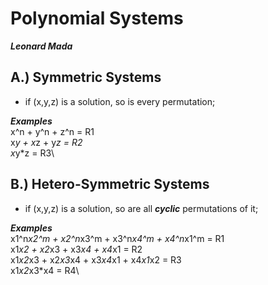 

# Polynomial Systems

***Leonard Mada***


## A.) Symmetric Systems

* if (x,y,z) is a solution, so is every permutation;

***Examples***\
x^n + y^n + z^n = R1\
x*y + x*z + y*z = R2\
x*y*z = R3\


## B.) Hetero-Symmetric Systems

* if (x,y,z) is a solution, so are all ***cyclic*** permutations of it;

***Examples***\
x1^n*x2^m + x2^n*x3^m + x3^n*x4^m + x4^n*x1^m = R1\
x1*x2 + x2*x3 + x3*x4 + x4*x1 = R2\
x1*x2*x3 + x2*x3*x4 + x3*x4*x1 + x4*x1*x2 = R3\
x1*x2*x3*x4 = R4\
